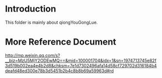 # Introduction
This folder is mainly about qiongYouGongLue.

# More Reference Document
http://mp.weixin.qq.com/s?__biz=MzU5MjY2ODEwMQ==&mid=100001704&idx=1&sn=1974713745e82f3d519b002ea4e4b2d8&chksm=7e1d7302496afa14d58cf729702d316184b4deafd48ed300e78b3d5451b2b4c8b8b69a59963d#rd

